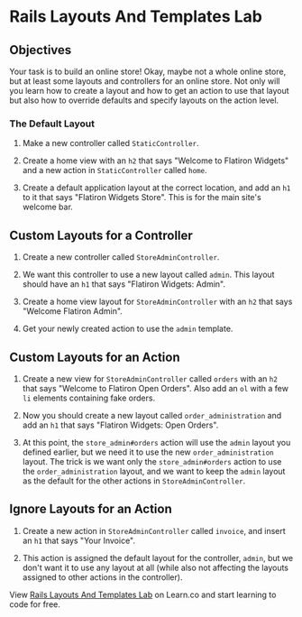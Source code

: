 # Rails Layouts And Templates Lab

## Objectives

Your task is to build an online store! Okay, maybe not a whole online store, but
at least some layouts and controllers for an online store. Not only will you
learn how to create a layout and how to get an action to use that layout but
also how to override defaults and specify layouts on the action level.

### The Default Layout

1. Make a new controller called `StaticController`.

2. Create a home view with an `h2` that says "Welcome to Flatiron Widgets" and a
   new action in `StaticController` called `home`.

3. Create a default application layout at the correct location, and add an `h1`
   to it that says "Flatiron Widgets Store". This is for the main site's welcome
   bar.

## Custom Layouts for a Controller

1. Create a new controller called `StoreAdminController`.

2. We want this controller to use a new layout called `admin`. This layout
   should have an `h1` that says "Flatiron Widgets: Admin".

3. Create a home view layout for `StoreAdminController` with an `h2` that says
   "Welcome Flatiron Admin".

4. Get your newly created action to use the `admin` template.

## Custom Layouts for an Action

1. Create a new view for `StoreAdminController` called `orders` with an `h2` that
   says "Welcome to Flatiron Open Orders". Also add an `ol` with a few `li`
   elements containing fake orders.

2. Now you should create a new layout called `order_administration` and add an
   `h1` that says "Flatiron Widgets: Open Orders".

3. At this point, the `store_admin#orders` action will use the `admin` layout
   you defined earlier, but we need it to use the new `order_administration`
   layout. The trick is we want only the `store_admin#orders` action to use the
   `order_administration` layout, and we want to keep the `admin` layout as the
   default for the other actions in `StoreAdminController`.

## Ignore Layouts for an Action

1. Create a new action in `StoreAdminController` called `invoice`, and insert an
   `h1` that says "Your Invoice".

2. This action is assigned the default layout for the controller, `admin`, but
   we don't want it to use any layout at all (while also not affecting the layouts
   assigned to other actions in the controller).

<p data-visibility='hidden'>View <a href='https://learn.co/lessons/rails-layouts-and-templates-lab' title='Rails Layouts And Templates Lab'>Rails Layouts And Templates Lab</a> on Learn.co and start learning to code for free.</p>
